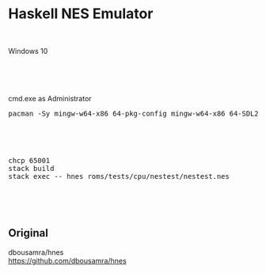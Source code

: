 # Haskell NES Emulator

<br>

Windows 10

<br><br><br>

cmd.exe as Administrator
<pre>
pacman -Sy mingw-w64-x86_64-pkg-config mingw-w64-x86_64-SDL2 mingw-w64-x86_64-SDL2_ttf
</pre>

<br><br><br>

<pre>
chcp 65001
stack build
stack exec -- hnes roms/tests/cpu/nestest/nestest.nes
</pre>

<br><br><br>

## Original  
dbousamra/hnes  
https://github.com/dbousamra/hnes


<br><br><br>
<br><br><br>
